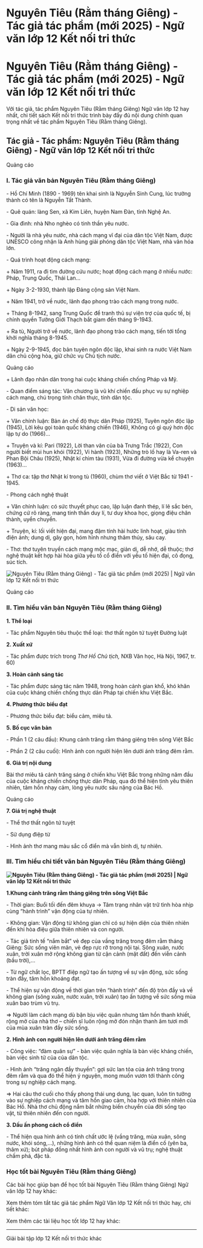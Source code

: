 # Nguyên Tiêu (Rằm tháng Giêng) - Tác giả tác phẩm (mới 2025) - Ngữ văn lớp 12 Kết nối tri thức

# Nguyên Tiêu (Rằm tháng Giêng) - Tác giả tác phẩm (mới 2025) - Ngữ văn lớp 12 Kết nối tri thức

Với tác giả, tác phẩm Nguyên Tiêu (Rằm tháng Giêng) Ngữ văn lớp 12 hay nhất, chi tiết sách Kết nối tri thức trình bày đầy đủ nội dung chính quan trọng nhất về tác phẩm Nguyên Tiêu (Rằm tháng Giêng).

## Tác giả - Tác phẩm: Nguyên Tiêu (Rằm tháng Giêng) - Ngữ văn lớp 12 Kết nối tri thức

Quảng cáo

### **I. Tác giả văn bản Nguyên Tiêu (Rằm tháng Giêng)**

\- Hồ Chí Minh (1890 - 1969) tên khai sinh là Nguyễn Sinh Cung, lúc trưởng thành có tên là Nguyễn Tất Thành.

\- Quê quán: làng Sen, xã Kim Liên, huyện Nam Đàn, tỉnh Nghệ An.

\- Gia đình: nhà Nho nghèo có tinh thần yêu nước.

\- Người là nhà yêu nước, nhà cách mạng vĩ đại của dân tộc Việt Nam, được UNESCO công nhận là Anh hùng giải phóng dân tộc Việt Nam, nhà văn hóa lớn.

\- Quá trình hoạt động cách mạng:

\+ Năm 1911, ra đi tìm đường cứu nước; hoạt động cách mạng ở nhiều nước: Pháp, Trung Quốc, Thái Lan…

\+ Ngày 3-2-1930, thành lập Đảng cộng sản Việt Nam.

\+ Năm 1941, trở về nước, lãnh đạo phong trào cách mạng trong nước.

\+ Tháng 8-1942, sang Trung Quốc để tranh thủ sự viện trợ của quốc tế, bị chính quyền Tưởng Giới Thạch bắt giam đến tháng 9-1943.

\+ Ra tù, Người trở về nước, lãnh đạo phong trào cách mạng, tiến tới tổng khởi nghĩa tháng 8-1945.

\+ Ngày 2-9-1945, đọc bản tuyên ngôn độc lập, khai sinh ra nước Việt Nam dân chủ cộng hòa, giữ chức vụ Chủ tịch nước.

Quảng cáo

\+ Lãnh đạo nhân dân trong hai cuộc kháng chiến chống Pháp và Mỹ.

\- Quan điểm sáng tác: Văn chương là vũ khí chiến đấu phục vụ sự nghiệp cách mạng, chú trọng tính chân thực, tính dân tộc.

\- Di sản văn học: 

\+ Văn chính luận: Bản án chế độ thực dân Pháp (1925), Tuyên ngôn độc lập (1945), Lời kêu gọi toàn quốc kháng chiến (1946), Không có gì quý hơn độc lập tự do (1966)…

\+ Truyện và kí: Pari (1922), Lời than vãn của bà Trưng Trắc (1922), Con người biết mùi hun khói (1922), Vi hành (1923), Những trò lố hay là Va-ren và Phan Bội Châu (1925), Nhật kí chìm tàu (1931), Vừa đi đường vừa kể chuyện (1963)…

\+ Thơ ca: tập thơ Nhật kí trong tù (1960), chùm thơ viết ở Việt Bắc từ 1941 - 1945.

\- Phong cách nghệ thuật

\+ Văn chính luận: có sức thuyết phục cao, lập luận đanh thép, lí lẽ sắc bén, chứng cứ rõ ràng, mang tinh thần duy lí, tư duy khoa học, giọng điệu chân thành, uyển chuyển.

\+ Truyện, kí: lối viết hiện đại, mang đậm tính hài hước linh hoạt, giàu tính điện ảnh; dung dị, gãy gọn, hóm hỉnh nhưng thâm thúy, sâu cay.

\- Thơ: thơ tuyên truyền cách mạng mộc mạc, giản dị, dễ nhớ, dễ thuộc; thơ nghệ thuật kết hợp hài hòa giữa yếu tố cổ điển với yếu tố hiện đại, cô đọng, súc tích.

![Nguyên Tiêu \(Rằm tháng Giêng\) - Tác giả tác phẩm \(mới 2025\) | Ngữ văn lớp 12 Kết nối tri thức](https://vietjack.com/soan-van-lop-12-kn/images/tac-gia-tac-pham-nguyen-tieu-ram-thang-gieng-236004.PNG)

Quảng cáo

### **II. Tìm hiểu văn bản Nguyên Tiêu (Rằm tháng Giêng)**

**1\. Thể loại**

\- Tác phẩm Nguyên tiêu thuộc thể loại: thơ thất ngôn tứ tuyệt Đường luật

**2\. Xuất xứ**

\- Tác phẩm được trích trong _Thơ Hồ Chủ tịch,_ NXB Văn học, Hà Nội, 1967, tr. 60)

**3\. Hoàn cảnh sáng tác**

\- Tác phẩm được sáng tác năm 1948, trong hoàn cảnh gian khổ, khó khăn của cuộc kháng chiến chống thực dân Pháp tại chiến khu Việt Bắc. 

**4\. Phương thức biểu đạt**

\- Phương thức biểu đạt: biểu cảm, miêu tả.

**5\. Bố cục văn bản**

\- Phần 1 (2 câu đầu): Khung cảnh trăng rằm tháng giêng trên sông Việt Bắc

\- Phần 2 (2 câu cuối): Hình ảnh con người hiện lên dưới ánh trăng đêm rằm.

**6\. Giá trị nội dung**

Bài thơ miêu tả cảnh trăng sáng ở chiến khu Việt Bắc trong những năm đầu của cuộc kháng chiến chống thực dân Pháp, qua đó thể hiện tình yêu thiên nhiên, tâm hồn nhạy cảm, lòng yêu nước sâu nặng của Bác Hồ.

Quảng cáo

**7\. Giá trị nghệ thuật**

\- Thể thơ thất ngôn tứ tuyệt

\- Sử dụng điệp từ

\- Hình ảnh thơ mang màu sắc cổ điển mà vẫn bình dị, tự nhiên.

### **III. Tìm hiểu chi tiết văn bản Nguyên Tiêu (Rằm tháng Giêng)**

**![Nguyên Tiêu \(Rằm tháng Giêng\) - Tác giả tác phẩm \(mới 2025\) | Ngữ văn lớp 12 Kết nối tri thức](https://vietjack.com/soan-van-lop-12-kn/images/tac-gia-tac-pham-nguyen-tieu-ram-thang-gieng-236005.PNG)**

**1.Khung cảnh trăng rằm tháng giêng trên sông Việt Bắc**

\- Thời gian: Buổi tối đến đêm khuya → Tâm trạng nhân vật trữ tình hòa nhịp cùng “hành trình” vận động của tự nhiên.

\- Không gian: Vận động từ không gian chỉ có sự hiện diện của thiên nhiên đến khi hòa điệu giữa thiên nhiên và con người.

\- Tác giả tinh tế “nắm bắt” vẻ đẹp của vầng trăng trong đêm rằm tháng Giêng: Sức sống viên mãn, vẻ đẹp rực rỡ trong nội tại. Sông xuân, nước xuân, trời xuân mở rộng không gian từ cận cảnh (mặt đất) đến viễn cảnh (bầu trời),...

\- Từ ngữ chắt lọc, BPTT điệp ngữ tạo ấn tượng về sự vận động, sức sống tràn đầy, tâm hồn khoáng đạt.

\- Thể hiện sự vận động về thời gian trên “hành trình” đến độ tròn đầy và về không gian (sông xuân, nước xuân, trời xuân) tạo ấn tượng về sức sống mùa xuân bao trùm vũ trụ.

=> Người làm cách mạng dù bận bịu việc quân nhưng tâm hồn thanh khiết, rộng mở của nhà thơ – chiến sĩ luôn rộng mở đón nhận thanh âm tươi mới của mùa xuân tràn đầy sức sống.

**2\. Hình ảnh con người hiện lên dưới ánh trăng đêm rằm**

\- Công việc: “đàm quân sự” - bàn việc quân nghĩa là bàn việc kháng chiến, bàn việc sinh tử của của dân tộc.

\- Hình ảnh “trăng ngân đầy thuyền”: gợi sức lan tỏa của ánh trăng trong đêm rằm và qua đó thể hiện ý nguyện, mong muốn vươn tới thành công trong sự nghiệp cách mạng.

=> Hai câu thơ cuối cho thấy phong thái ung dung, lạc quan, luôn tin tưởng vào sự nghiệp cách mạng và tâm hồn giao cảm, hòa hợp với thiên nhiên của Bác Hồ. Nhà thơ chủ động nắm bắt những biến chuyển của đời sống tạo vật, từ thiên nhiên đến con người.

**3\. Dấu ấn phong cách cổ điển**

\- Thể hiện qua hình ánh có tính chất ước lệ (vầng trăng, mùa xuân, sông nước, khói sóng,...), những hình ảnh có thể quan niệm là điển cố (yên ba, thâm xứ); bút pháp đồng nhất hình ảnh con người và vũ trụ; nghệ thuật chấm phá, đặc tả.

### **Học tốt bài Nguyên Tiêu (Rằm tháng Giêng)**

Các bài học giúp bạn để học tốt bài Nguyên Tiêu (Rằm tháng Giêng) Ngữ văn lớp 12 hay khác:

Xem thêm tóm tắt tác giả tác phẩm Ngữ Văn lớp 12 Kết nối tri thức hay, chi tiết khác:

Xem thêm các tài liệu học tốt lớp 12 hay khác:

* * *

Giải bài tập lớp 12 Kết nối tri thức khác
